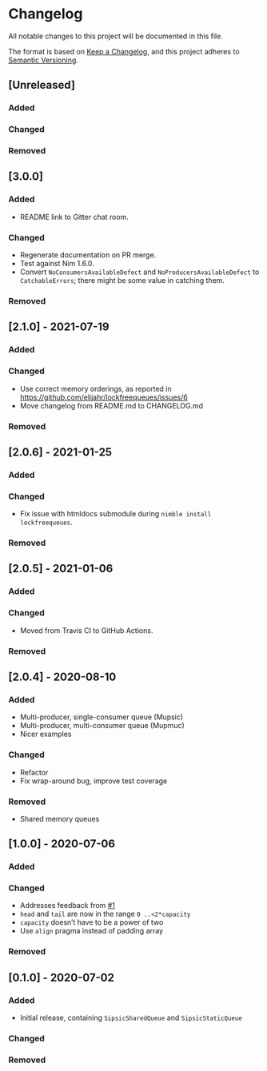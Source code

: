 # Changelog

All notable changes to this project will be documented in this file.

The format is based on [Keep a Changelog](https://keepachangelog.com/en/1.0.0/),
and this project adheres to [Semantic Versioning](https://semver.org/spec/v2.0.0.html).

## [Unreleased]

### Added

### Changed

### Removed

## [3.0.0]

### Added

- README link to Gitter chat room.

### Changed

- Regenerate documentation on PR merge.
- Test against Nim 1.6.0.
- Convert `NoConsumersAvailableDefect` and `NoProducersAvailableDefect` to `CatchableErrors`; there might be some value in catching them.

### Removed

## [2.1.0] - 2021-07-19

### Added

### Changed

- Use correct memory orderings, as reported in https://github.com/elijahr/lockfreequeues/issues/6
- Move changelog from README.md to CHANGELOG.md

### Removed

## [2.0.6] - 2021-01-25

### Added

### Changed

- Fix issue with htmldocs submodule during `nimble install lockfreequeues`.

### Removed

## [2.0.5] - 2021-01-06

### Added

### Changed

- Moved from Travis CI to GitHub Actions.

### Removed

## [2.0.4] - 2020-08-10

### Added

- Multi-producer, single-consumer queue (Mupsic)
- Multi-producer, multi-consumer queue (Mupmuc)
- Nicer examples

### Changed

- Refactor
- Fix wrap-around bug, improve test coverage

### Removed

- Shared memory queues

## [1.0.0] - 2020-07-06

### Added

### Changed

- Addresses feedback from [#1](https://github.com/elijahr/lockfreequeues/issues/1)
- `head` and `tail` are now in the range `0 ..<2*capacity`
- `capacity` doesn’t have to be a power of two
- Use `align` pragma instead of padding array

### Removed

## [0.1.0] - 2020-07-02

### Added

- Initial release, containing `SipsicSharedQueue` and `SipsicStaticQueue`

### Changed

### Removed
